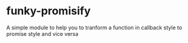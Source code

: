 # funky-promisify
A simple module to help you to tranform a function in callback style to promise style and vice versa
